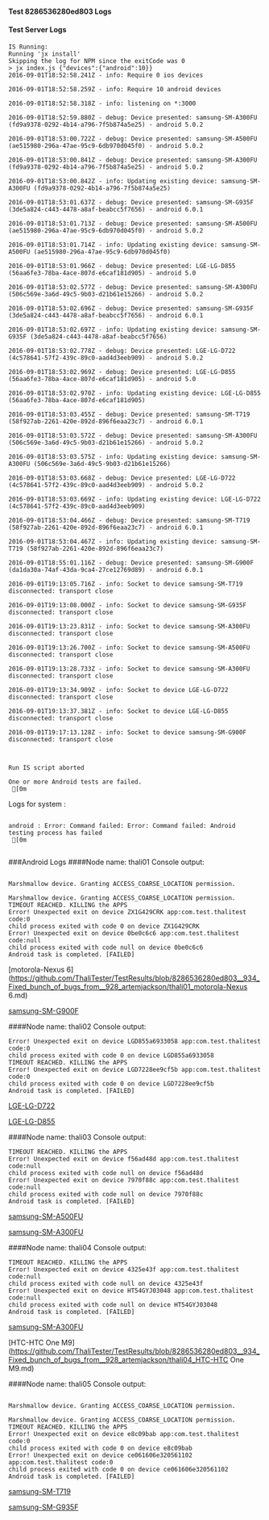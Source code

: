 #### Test 8286536280ed803 Logs

#### Test Server Logs
```
IS Running:
Running 'jx install'
Skipping the log for NPM since the exitCode was 0
> jx index.js {"devices":{"android":10}}
2016-09-01T18:52:58.241Z - info: Require 0 ios devices

2016-09-01T18:52:58.259Z - info: Require 10 android devices

2016-09-01T18:52:58.318Z - info: listening on *:3000

2016-09-01T18:52:59.880Z - debug: Device presented: samsung-SM-A300FU (fd9a9378-0292-4b14-a796-7f5b874a5e25) - android 5.0.2

2016-09-01T18:53:00.722Z - debug: Device presented: samsung-SM-A500FU (ae515980-296a-47ae-95c9-6db970d045f0) - android 5.0.2

2016-09-01T18:53:00.841Z - debug: Device presented: samsung-SM-A300FU (fd9a9378-0292-4b14-a796-7f5b874a5e25) - android 5.0.2

2016-09-01T18:53:00.842Z - info: Updating existing device: samsung-SM-A300FU (fd9a9378-0292-4b14-a796-7f5b874a5e25)

2016-09-01T18:53:01.637Z - debug: Device presented: samsung-SM-G935F (3de5a824-c443-4478-a8af-beabcc5f7656) - android 6.0.1

2016-09-01T18:53:01.713Z - debug: Device presented: samsung-SM-A500FU (ae515980-296a-47ae-95c9-6db970d045f0) - android 5.0.2

2016-09-01T18:53:01.714Z - info: Updating existing device: samsung-SM-A500FU (ae515980-296a-47ae-95c9-6db970d045f0)

2016-09-01T18:53:01.966Z - debug: Device presented: LGE-LG-D855 (56aa6fe3-78ba-4ace-807d-e6caf181d905) - android 5.0

2016-09-01T18:53:02.577Z - debug: Device presented: samsung-SM-A300FU (506c569e-3a6d-49c5-9b03-d21b61e15266) - android 5.0.2

2016-09-01T18:53:02.696Z - debug: Device presented: samsung-SM-G935F (3de5a824-c443-4478-a8af-beabcc5f7656) - android 6.0.1

2016-09-01T18:53:02.697Z - info: Updating existing device: samsung-SM-G935F (3de5a824-c443-4478-a8af-beabcc5f7656)

2016-09-01T18:53:02.778Z - debug: Device presented: LGE-LG-D722 (4c578641-57f2-439c-89c0-aad4d3eeb909) - android 5.0.2

2016-09-01T18:53:02.969Z - debug: Device presented: LGE-LG-D855 (56aa6fe3-78ba-4ace-807d-e6caf181d905) - android 5.0

2016-09-01T18:53:02.970Z - info: Updating existing device: LGE-LG-D855 (56aa6fe3-78ba-4ace-807d-e6caf181d905)

2016-09-01T18:53:03.455Z - debug: Device presented: samsung-SM-T719 (58f927ab-2261-420e-892d-896f6eaa23c7) - android 6.0.1

2016-09-01T18:53:03.572Z - debug: Device presented: samsung-SM-A300FU (506c569e-3a6d-49c5-9b03-d21b61e15266) - android 5.0.2

2016-09-01T18:53:03.575Z - info: Updating existing device: samsung-SM-A300FU (506c569e-3a6d-49c5-9b03-d21b61e15266)

2016-09-01T18:53:03.668Z - debug: Device presented: LGE-LG-D722 (4c578641-57f2-439c-89c0-aad4d3eeb909) - android 5.0.2

2016-09-01T18:53:03.669Z - info: Updating existing device: LGE-LG-D722 (4c578641-57f2-439c-89c0-aad4d3eeb909)

2016-09-01T18:53:04.466Z - debug: Device presented: samsung-SM-T719 (58f927ab-2261-420e-892d-896f6eaa23c7) - android 6.0.1

2016-09-01T18:53:04.467Z - info: Updating existing device: samsung-SM-T719 (58f927ab-2261-420e-892d-896f6eaa23c7)

2016-09-01T18:55:01.116Z - debug: Device presented: samsung-SM-G900F (da1da30a-74af-43da-9ca4-27ce12769d89) - android 6.0.1

2016-09-01T19:13:05.716Z - info: Socket to device samsung-SM-T719 disconnected: transport close

2016-09-01T19:13:08.000Z - info: Socket to device samsung-SM-G935F disconnected: transport close

2016-09-01T19:13:23.831Z - info: Socket to device samsung-SM-A300FU disconnected: transport close

2016-09-01T19:13:26.700Z - info: Socket to device samsung-SM-A500FU disconnected: transport close

2016-09-01T19:13:28.733Z - info: Socket to device samsung-SM-A300FU disconnected: transport close

2016-09-01T19:13:34.909Z - info: Socket to device LGE-LG-D722 disconnected: transport close

2016-09-01T19:13:37.381Z - info: Socket to device LGE-LG-D855 disconnected: transport close

2016-09-01T19:17:13.128Z - info: Socket to device samsung-SM-G900F disconnected: transport close


 
Run IS script aborted
 
One or more Android tests are failed.
 [0m

```


Logs for system : 
```

android : Error: Command failed: Error: Command failed: Android testing process has failed
 [0m


```
###Android Logs
####Node name: thali01
Console output:
```

Marshmallow device. Granting ACCESS_COARSE_LOCATION permission.

Marshmallow device. Granting ACCESS_COARSE_LOCATION permission.
TIMEOUT REACHED. KILLING the APPS
Error! Unexpected exit on device ZX1G429CRK app:com.test.thalitest code:0 
child process exited with code 0 on device ZX1G429CRK 
Error! Unexpected exit on device 0be0c6c6 app:com.test.thalitest code:null 
child process exited with code null on device 0be0c6c6 
Android task is completed. [FAILED]
```
[motorola-Nexus 6](https://github.com/ThaliTester/TestResults/blob/8286536280ed803__934_Fixed_bunch_of_bugs_from__928_artemjackson/thali01_motorola-Nexus 6.md)

[samsung-SM-G900F](https://github.com/ThaliTester/TestResults/blob/8286536280ed803__934_Fixed_bunch_of_bugs_from__928_artemjackson/thali01_samsung-SM-G900F.md)

####Node name: thali02
Console output:
```
Error! Unexpected exit on device LGD855a6933058 app:com.test.thalitest code:0 
child process exited with code 0 on device LGD855a6933058 
TIMEOUT REACHED. KILLING the APPS
Error! Unexpected exit on device LGD7228ee9cf5b app:com.test.thalitest code:0 
child process exited with code 0 on device LGD7228ee9cf5b 
Android task is completed. [FAILED]
```
[LGE-LG-D722](https://github.com/ThaliTester/TestResults/blob/8286536280ed803__934_Fixed_bunch_of_bugs_from__928_artemjackson/thali02_LGE-LG-D722.md)

[LGE-LG-D855](https://github.com/ThaliTester/TestResults/blob/8286536280ed803__934_Fixed_bunch_of_bugs_from__928_artemjackson/thali02_LGE-LG-D855.md)

####Node name: thali03
Console output:
```
TIMEOUT REACHED. KILLING the APPS
Error! Unexpected exit on device f56ad48d app:com.test.thalitest code:null 
child process exited with code null on device f56ad48d 
Error! Unexpected exit on device 7970f88c app:com.test.thalitest code:null 
child process exited with code null on device 7970f88c 
Android task is completed. [FAILED]
```
[samsung-SM-A500FU](https://github.com/ThaliTester/TestResults/blob/8286536280ed803__934_Fixed_bunch_of_bugs_from__928_artemjackson/thali03_samsung-SM-A500FU.md)

[samsung-SM-A300FU](https://github.com/ThaliTester/TestResults/blob/8286536280ed803__934_Fixed_bunch_of_bugs_from__928_artemjackson/thali03_samsung-SM-A300FU.md)

####Node name: thali04
Console output:
```
TIMEOUT REACHED. KILLING the APPS
Error! Unexpected exit on device 4325e43f app:com.test.thalitest code:null 
child process exited with code null on device 4325e43f 
Error! Unexpected exit on device HT54GYJ03048 app:com.test.thalitest code:null 
child process exited with code null on device HT54GYJ03048 
Android task is completed. [FAILED]
```
[samsung-SM-A300FU](https://github.com/ThaliTester/TestResults/blob/8286536280ed803__934_Fixed_bunch_of_bugs_from__928_artemjackson/thali04_samsung-SM-A300FU.md)

[HTC-HTC One M9](https://github.com/ThaliTester/TestResults/blob/8286536280ed803__934_Fixed_bunch_of_bugs_from__928_artemjackson/thali04_HTC-HTC One M9.md)

####Node name: thali05
Console output:
```

Marshmallow device. Granting ACCESS_COARSE_LOCATION permission.

Marshmallow device. Granting ACCESS_COARSE_LOCATION permission.
TIMEOUT REACHED. KILLING the APPS
Error! Unexpected exit on device e8c09bab app:com.test.thalitest code:0 
child process exited with code 0 on device e8c09bab 
Error! Unexpected exit on device ce061606e320561102 app:com.test.thalitest code:0 
child process exited with code 0 on device ce061606e320561102 
Android task is completed. [FAILED]
```
[samsung-SM-T719](https://github.com/ThaliTester/TestResults/blob/8286536280ed803__934_Fixed_bunch_of_bugs_from__928_artemjackson/thali05_samsung-SM-T719.md)

[samsung-SM-G935F](https://github.com/ThaliTester/TestResults/blob/8286536280ed803__934_Fixed_bunch_of_bugs_from__928_artemjackson/thali05_samsung-SM-G935F.md)




